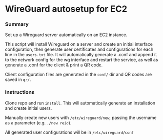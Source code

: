 # WireGuard autosetup for EC2

### Summary 

Set up a Wireguard server automatically on an EC2 instance.

This script will install Wireguard on a server and create an initial interface configuration, then generate user certificates and configurations for each line in the `users.txt` file. It will automatically generate a .conf and append it to the network config for the wg interface and restart the service, as well as generate a .conf for the client & print a QR code.

Client configuration files are generated in the `conf/` dir and QR codes are saved in `qr/`.

### Instructions

Clone repo and run `install`. This will automatically generate an installation and create initial users.

Manually create new users with `/etc/wireguard/new`, passing the username as a parameter (e.g. `./new reid`). 

All generated user configurations will be in `/etc/wireguard/conf`
